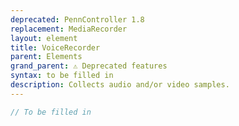 ```yaml
---
deprecated: PennController 1.8
replacement: MediaRecorder
layout: element
title: VoiceRecorder
parent: Elements
grand_parent: ⚠ Deprecated features
syntax: to be filled in
description: Collects audio and/or video samples.
---
```


```javascript
// To be filled in
```

